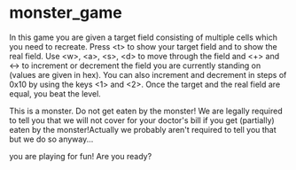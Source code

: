 # monster_game
In this game you are given a target field consisting of multiple cells which you need to recreate. Press \<t> to show your target field and <r> to show the real field. Use \<w>, \<a>, \<s>, \<d> to move through the field and \<+> and \<-> to increment or decrement the field you are currently standing on (values are given in hex). You can also increment and decrement in steps of 0x10 by using the keys \<1> and \<2>. Once the target and the real field are equal, you beat the level. 

This is a monster. Do not get eaten by the monster! We are legally required to tell you that we will not cover for your doctor's bill if you get (partially) eaten by the monster!Actually we probably aren't required to tell you that but we do so anyway...

you are playing for fun! Are you ready?
